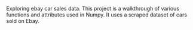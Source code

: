 Exploring ebay car sales data.
This project is a walkthrough of various functions and attributes used in Numpy. It uses a scraped dataset of cars sold on Ebay.
